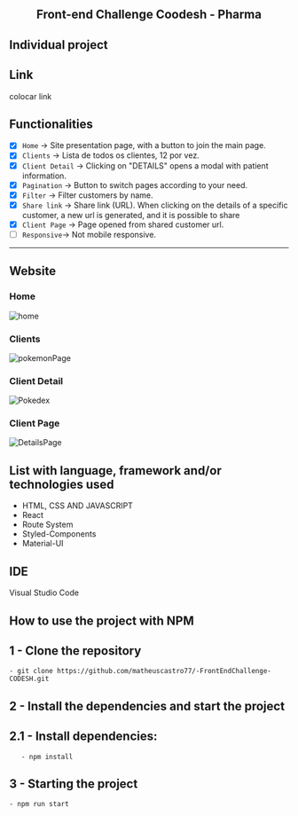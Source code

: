 <h2 align="center"> 
	Front-end Challenge Coodesh - Pharma
</h2>

## Individual project

## Link
colocar link

## Functionalities

- [x] `Home` → Site presentation page, with a button to join the main page. 
- [x] `Clients` → Lista de todos os clientes, 12 por vez.
- [x] `Client Detail` → Clicking on "DETAILS" opens a modal with patient information. 
- [x] `Pagination` → Button to switch pages according to your need.
- [x] `Filter` → Filter customers by name.
- [x] `Share link` → Share link (URL). When clicking on the details of a specific customer, a new url is generated, and it is possible to share
- [x] `Client Page` → Page opened from shared customer url.
- [ ] `Responsive`→ Not mobile responsive.

---
## Website
### Home
![home](https://user-images.githubusercontent.com/94663972/158402424-43469ade-f3fc-404e-bd73-3452fa7e8a05.png)
### Clients
![pokemonPage](https://user-images.githubusercontent.com/94663972/158402432-820467bc-436f-437a-9d27-acb934b309ce.png)
### Client Detail
![Pokedex](https://user-images.githubusercontent.com/94663972/158402440-5b9b25e8-c00f-4044-997d-18d39faff12b.png)
### Client Page
![DetailsPage](https://user-images.githubusercontent.com/94663972/158402436-0de47fc3-cf07-41e6-bf43-7e38b1f028f9.png)

## List with language, framework and/or technologies used
<ul>
	<li>HTML, CSS AND JAVASCRIPT</li>
	<li>React</li>
	<li>Route System</li>
	<li>Styled-Components</li>
	<li>Material-UI</li>
</ul>
 
## IDE

Visual Studio Code

## How to use the project with NPM

## 1 - Clone the repository
	- git clone https://github.com/matheuscastro77/-FrontEndChallenge-CODESH.git
## 2 - Install the dependencies and start the project

## 2.1 - Install dependencies:
       - npm install
      
## 3 - Starting the project
	- npm run start
   
